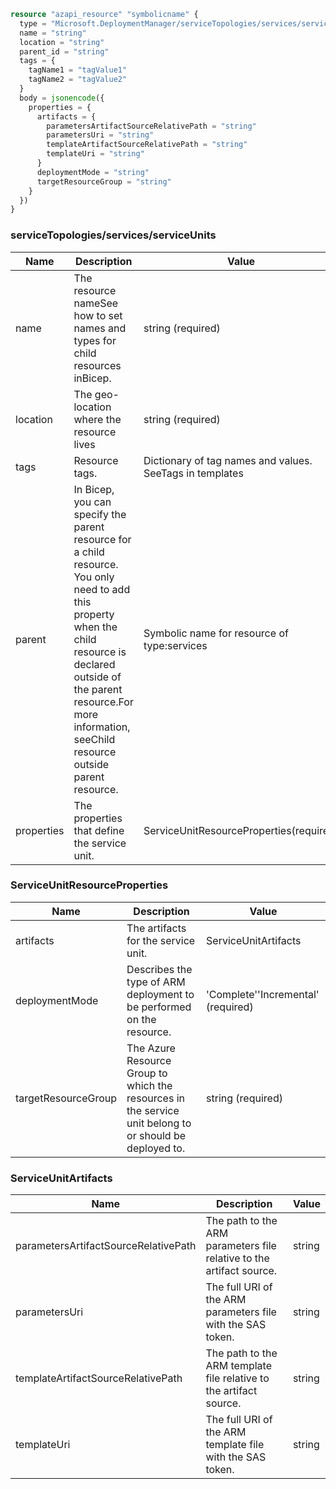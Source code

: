 ```terraform
resource "azapi_resource" "symbolicname" {
  type = "Microsoft.DeploymentManager/serviceTopologies/services/serviceUnits@2019-11-01-preview"
  name = "string"
  location = "string"
  parent_id = "string"
  tags = {
    tagName1 = "tagValue1"
    tagName2 = "tagValue2"
  }
  body = jsonencode({
    properties = {
      artifacts = {
        parametersArtifactSourceRelativePath = "string"
        parametersUri = "string"
        templateArtifactSourceRelativePath = "string"
        templateUri = "string"
      }
      deploymentMode = "string"
      targetResourceGroup = "string"
    }
  })
}

```

### serviceTopologies/services/serviceUnits

| Name | Description | Value |
|-|-|-|
| name | The resource nameSee how to set names and types for child resources inBicep. | string (required) |
| location | The geo-location where the resource lives | string (required) |
| tags | Resource tags. | Dictionary of tag names and values. SeeTags in templates |
| parent | In Bicep, you can specify the parent resource for a child resource. You only need to add this property when the child resource is declared outside of the parent resource.For more information, seeChild resource outside parent resource. | Symbolic name for resource of type:services |
| properties | The properties that define the service unit. | ServiceUnitResourceProperties(required) |


### ServiceUnitResourceProperties

| Name | Description | Value |
|-|-|-|
| artifacts | The artifacts for the service unit. | ServiceUnitArtifacts |
| deploymentMode | Describes the type of ARM deployment to be performed on the resource. | 'Complete''Incremental' (required) |
| targetResourceGroup | The Azure Resource Group to which the resources in the service unit belong to or should be deployed to. | string (required) |


### ServiceUnitArtifacts

| Name | Description | Value |
|-|-|-|
| parametersArtifactSourceRelativePath | The path to the ARM parameters file relative to the artifact source. | string |
| parametersUri | The full URI of the ARM parameters file with the SAS token. | string |
| templateArtifactSourceRelativePath | The path to the ARM template file relative to the artifact source. | string |
| templateUri | The full URI of the ARM template file with the SAS token. | string |


